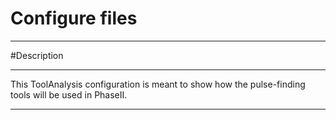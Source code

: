 # Configure files

***********************
#Description
**********************

This ToolAnalysis configuration is meant to show how the pulse-finding tools will be used in PhaseII.

************************
